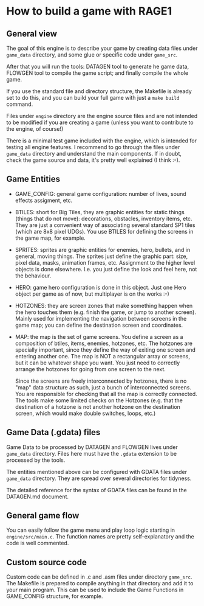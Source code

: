 # How to build a game with RAGE1

## General view

The goal of this engine is to describe your game by creating data files
under `game_data` directory, and some glue or specific code under
`game_src`.

After that you will run the tools: DATAGEN tool to generate he game data,
FLOWGEN tool to compile the game script; and finally compile the whole game.

If you use the standard file and directory structure, the Makefile is
already set to do this, and you can build your full game with just a `make
build` command.

Files under `engine` directory are the engine source files and are not
intended to be modified if you are creating a game (unless you want to
contribute to the engine, of course!)

There is a minimal test game included with the engine, which is intended for
testing all engine features.  I recommend to go through the files under
`game_data` directory and understand the main components.  If in doubt,
check the game source and data, it's pretty well explained (I think :-).

## Game Entities

* GAME_CONFIG: general game configuration: number of lives, sound effects
  assigment, etc.

* BTILES: short for Big Tiles, they are graphic entities for static things
  (things that do not move): decorations, obstacles, inventory items, etc. 
  They are just a convenient way of associating several standard
  SP1 tiles (which are 8x8 pixel UDGs). You use BTILES for defining the
  screens in the game map, for example.

* SPRITES: sprites are graphic entities for enemies, hero, bullets, and in
  general, moving things.  The sprites just define the graphic part: size,
  pixel data, masks, animation frames, etc.  Assignment to the higher level
  objects is done elsewhere.  I.e.  you just define the look and feel here,
  not the behaviour.

* HERO: game hero configuration is done in this object.  Just one Hero
  object per game as of now, but multiplayer is on the works :-)

* HOTZONES: they are screen zones that make something happen when the hero
  touches them (e.g.  finish the game, or jump to another screen).  Mainly
  used for implementing the navigation between screens in the game map; you
  can define the destination screen and coordinates.

* MAP: the map is the set of game screens.  You define a screen as a
  composition of btiles, items, enemies, hotzones, etc.  The hotzones are
  specially important, since they define the way of exiting one screen and
  entering another one.  The map is NOT a rectangular array or screens, but
  it can be whatever shape you want.  You just need to correctly arrange the
  hotzones for going from one screen to the next.

  Since the screens are freely interconnected by hotzones, there is no "map"
  data structure as such,  just a bunch of interconnected screens.  You are
  responsible for checking that all the map is correctly connected.  The
  tools make some limited checks on the Hotzones (e.g.  that the destination
  of a hotzone is not another hotzone on the destination screen, which would
  make double switches, loops, etc.)

## Game Data (.gdata) files

Game Data to be processed by DATAGEN and FLOWGEN lives under `game_data`
directory.  Files here must have the `.gdata` extension to be processed by
the tools.

The entities mentioned above can be configured with GDATA files under
`game_data` directory.  They are spread over several directories for
tidyness.

The detailed reference for the syntax of GDATA files can be found in the
DATAGEN.md document.

## General game flow

You can easily follow the game menu and play loop logic starting in
`engine/src/main.c`.  The function names are pretty self-explanatory and the
code is well commented.

## Custom source code

Custom code can be defined in .c and .asm files under directory `game_src`. 
The Makefile is prepared to compile anything in that directory and add it to
your main program.  This can be used to include the Game Functions in
GAME_CONFIG structure, for example.

